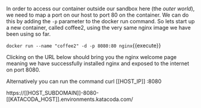 In order to access our container outside our sandbox here (the <i>outer world</i>), 
we need to map a port on our host to port 80 on the container.
We can do this by adding the `-p` parameter to the docker run command.
So lets start up a new container, called coffee2, using the very same nginx image we have been using so far.

`docker run --name "coffee2" -d -p 8080:80 nginx`{{execute}}

Clicking on the URL below should bring you the nginx welcome page meaning we have successfully installed nginx and exposed to the internet on port 8080.

Alternatively you can run the command curl [[HOST_IP]] :8080




https://[[HOST_SUBDOMAIN]]-8080-[[KATACODA_HOST]].environments.katacoda.com/